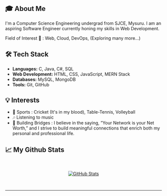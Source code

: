                 
## 🎓 About Me

I'm a Computer Science Engineering undergrad from SJCE, Mysuru. I am an aspiring Software Engineer currently honing my skills in Web Development. 

Field of Interest 🎯 : Web, Cloud, DevOps, (Exploring many more...)


## 🛠️ Tech Stack

- **Languages:** C, Java, C#, SQL
- **Web Development:** HTML, CSS, JavaScript, MERN Stack
- **Databases:** MySQL, MongoDB
- **Tools:** Git, GitHub

## 💡 Interests

- 🏏 Sports : Cricket (It's in my blood), Table-Tennis, Volleyball
- 🎶 Listening to music
- 🤝 Building Bridges : I believe in the saying, ”Your Network is your Net Worth,” and I strive to build meaningful connections that enrich both my personal
and professional life.
 

## 📈 My Github Stats
<br/>
<p align="center">
  <a href="https://git.io/streak-stats"><img src="https://github-readme-stats.vercel.app/api?username=Suhas-M-13&theme=vue-dark&show_icons=true&hide_border=true&count_private=true" alt="GitHub Stats" /></a>
</p>

<br>

<hr>
<Br>
